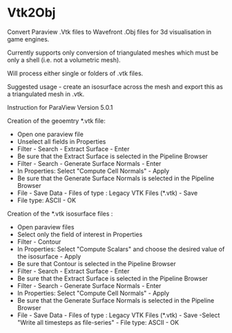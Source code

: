 # Vtk2Obj
Convert Paraview .Vtk files to Wavefront .Obj files for 3d visualisation in game engines.

Currently supports only conversion of triangulated meshes which must be only a shell (i.e. not a volumetric mesh).

Will process either single or folders of .vtk files.

Suggested usage - create an isosurface across the mesh and export this as a triangulated mesh in .vtk.  

Instruction for ParaView Version 5.0.1

Creation of the geoemtry *.vtk file:
- Open one paraview file
- Unselect all fields in Properties
- Filter - Search - Extract Surface - Enter
- Be sure that the Extract Surface is selected in the Pipeline Browser
- Filter - Search - Generate Surface Normals - Enter
- In Properties: Select "Compute Cell Normals" - Apply
- Be sure that the Generate Surface Normals is selected in the Pipeline Browser
- File - Save Data - Files of type : Legacy VTK Files (*.vtk) - Save
- File type: ASCII - OK

Creation of the *.vtk isosurface files :
- Open paraview files
- Select only the field of interest in Properties
- Filter - Contour
- In Properties: Select "Compute Scalars" and choose the desired value of the isosurface - Apply
- Be sure that Contour is selected in the Pipeline Browser
- Filter - Search - Extract Surface - Enter
- Be sure that the Extract Surface is selected in the Pipeline Browser
- Filter - Search - Generate Surface Normals - Enter
- In Properties: Select "Compute Cell Normals" - Apply
- Be sure that the Generate Surface Normals is selected in the Pipeline Browser
- File - Save Data - Files of type : Legacy VTK Files (*.vtk) - Save
 -Select "Write all timesteps as file-series" - File type: ASCII - OK
